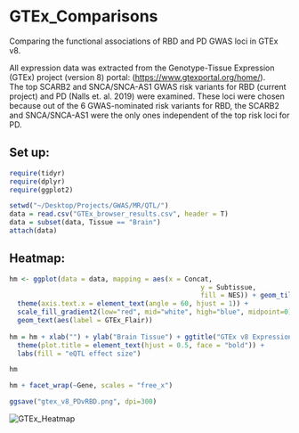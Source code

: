 # GTEx_Comparisons
Comparing the functional associations of RBD and PD GWAS loci in GTEx v8.  
  
All expression data was extracted from the Genotype-Tissue Expression (GTEx) project (version 8) portal: (https://www.gtexportal.org/home/).  
The top SCARB2 and SNCA/SNCA-AS1 GWAS risk variants for RBD (current project) and PD (Nalls et. al. 2019) were examined. These loci were chosen because out of the 6 GWAS-nominated risk variants for RBD, the SCARB2 and SNCA/SNCA-AS1 were the only ones independent of the top risk loci for PD. 

## Set up:
```R
require(tidyr)
require(dplyr)
require(ggplot2)

setwd("~/Desktop/Projects/GWAS/MR/QTL/")
data = read.csv("GTEx_browser_results.csv", header = T)
data = subset(data, Tissue == "Brain")
attach(data)
```

## Heatmap:
```R
hm <- ggplot(data = data, mapping = aes(x = Concat,
                                                y = Subtissue,
                                                fill = NES)) + geom_tile(color = "black") +
  theme(axis.text.x = element_text(angle = 60, hjust = 1)) +
  scale_fill_gradient2(low="red", mid="white", high="blue", midpoint=0) +
  geom_text(aes(label = GTEx_Flair))
  
hm = hm + xlab("") + ylab("Brain Tissue") + ggtitle("GTEx v8 Expression") + 
  theme(plot.title = element_text(hjust = 0.5, face = "bold")) +
  labs(fill = "eQTL effect size") 

hm

hm + facet_wrap(~Gene, scales = "free_x")

ggsave("gtex_v8_PDvRBD.png", dpi=300)
```
![GTEx_Heatmap](gtex_v8_PDvRBD.png)
